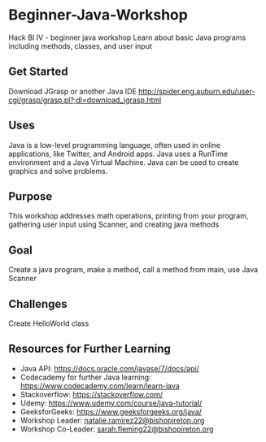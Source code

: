 # Beginner-Java-Workshop
Hack BI IV - beginner java workshop
Learn about basic Java programs including methods, classes, and user input

## Get Started
Download JGrasp or another Java IDE http://spider.eng.auburn.edu/user-cgi/grasp/grasp.pl?;dl=download_jgrasp.html

## Uses
Java is a low-level programming language, often used in online applications, like Twitter, and Android apps. Java uses a RunTime environment and a Java Virtual Machine. Java can be used to create graphics and solve problems.

## Purpose
This workshop addresses math operations, printing from your program, gathering user input using Scanner, and creating java methods

## Goal
Create a java program, make a method, call a method from main, use Java Scanner

## Challenges
Create HelloWorld class

## Resources for Further Learning
* Java API: https://docs.oracle.com/javase/7/docs/api/
* Codecademy for further Java learning: https://www.codecademy.com/learn/learn-java
* Stackoverflow: https://stackoverflow.com/
* Udemy: https://www.udemy.com/course/java-tutorial/
* GeeksforGeeks: https://www.geeksforgeeks.org/java/
* Workshop Leader: natalie.ramirez22@bishopireton.org
* Workshop Co-Leader: sarah.fleming22@bishopireton.org
